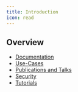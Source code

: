 ```yaml
---
title: Introduction
icon: read
---
```



## Overview 

<!--
Informationen ergänzen!
-->
- [Documentation](docs/README.md)
- [Use-Cases](use-cases/README.md)
- [Publications and Talks](publications.md)
- [Security](security.md)
- [Tutorials](tutorials/README.md)